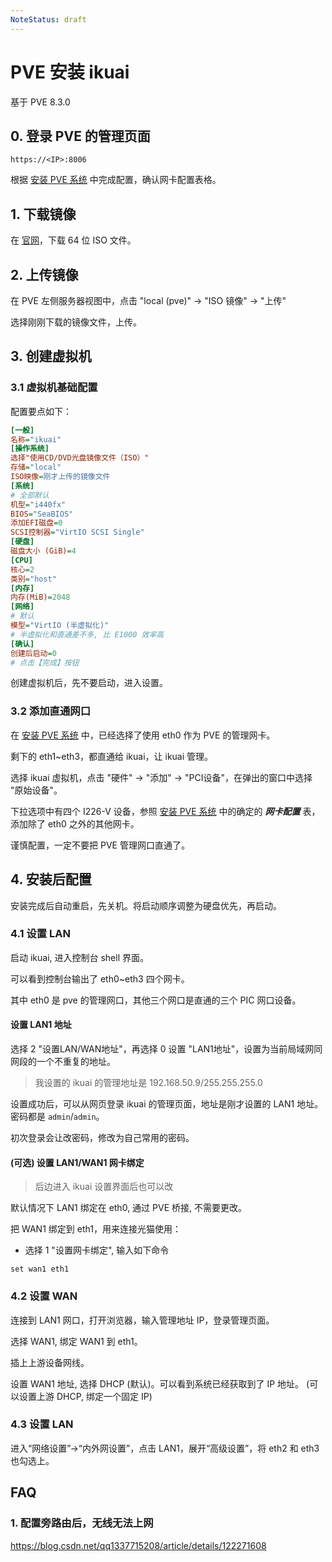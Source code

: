```yaml
---
NoteStatus: draft
---
```


# PVE 安装 ikuai

基于 PVE 8.3.0

## 0. 登录 PVE 的管理页面

`https://<IP>:8006`

根据 [安装 PVE 系统](./安装%20PVE%20系统.md) 中完成配置，确认网卡配置表格。

## 1. 下载镜像

在 [官网](https://www.ikuai8.com/component/download)，下载 64 位 ISO 文件。

## 2. 上传镜像

在 PVE 左侧服务器视图中，点击 "local (pve)" -> "ISO 镜像" -> "上传"

选择刚刚下载的镜像文件，上传。

## 3. 创建虚拟机

### 3.1 虚拟机基础配置

配置要点如下：

```ini
[一般]
名称="ikuai"
[操作系统]
选择"使用CD/DVD光盘镜像文件（ISO）"
存储="local"
ISO映像=刚才上传的镜像文件
[系统]
# 全部默认
机型="i440fx"
BIOS="SeaBIOS"
添加EFI磁盘=0
SCSI控制器="VirtIO SCSI Single"
[硬盘]
磁盘大小 (GiB)=4
[CPU]
核心=2
类别="host"
[内存]
内存(MiB)=2048
[网络]
# 默认
模型="VirtIO (半虚拟化)"
# 半虚拟化和直通差不多, 比 E1000 效率高
[确认]
创建后启动=0
# 点击【完成】按钮
```

创建虚拟机后，先不要启动，进入设置。

### 3.2 添加直通网口

在 [安装 PVE 系统](./安装%20PVE%20系统.md) 中，已经选择了使用 eth0 作为 PVE 的管理网卡。

剩下的 eth1~eth3，都直通给 ikuai，让 ikuai 管理。

选择 ikuai 虚拟机，点击 "硬件" -> "添加" -> "PCI设备"，在弹出的窗口中选择 "原始设备"。

下拉选项中有四个 I226-V 设备，参照 [安装 PVE 系统](./安装%20PVE%20系统.md) 中的确定的 ***网卡配置*** 表，
添加除了 eth0 之外的其他网卡。

谨慎配置，一定不要把 PVE 管理网口直通了。

## 4. 安装后配置

安装完成后自动重启，先关机。将启动顺序调整为硬盘优先，再启动。

### 4.1 设置 LAN

启动 ikuai, 进入控制台 shell 界面。

可以看到控制台输出了 eth0~eth3 四个网卡。

其中 eth0 是 pve 的管理网口，其他三个网口是直通的三个 PIC 网口设备。

#### 设置 LAN1 地址

选择 2 "设置LAN/WAN地址"，再选择 0 设置 "LAN1地址"，设置为当前局域网同网段的一个不重复的地址。

> 我设置的 ikuai 的管理地址是 192.168.50.9/255.255.255.0

设置成功后，可以从网页登录 ikuai 的管理页面，地址是刚才设置的 LAN1 地址。密码都是 `admin`/`admin`。

初次登录会让改密码，修改为自己常用的密码。

#### (可选) 设置 LAN1/WAN1 网卡绑定

> 后边进入 ikuai 设置界面后也可以改

默认情况下 LAN1 绑定在 eth0, 通过 PVE 桥接, 不需要更改。

把 WAN1 绑定到 eth1，用来连接光猫使用：

* 选择 1 "设置网卡绑定", 输入如下命令

```
set wan1 eth1
```

### 4.2 设置 WAN

连接到 LAN1 网口，打开浏览器，输入管理地址 IP，登录管理页面。

选择 WAN1, 绑定 WAN1 到 eth1。

插上上游设备网线。

设置 WAN1 地址, 选择 DHCP (默认)。可以看到系统已经获取到了 IP 地址。
(可以设置上游 DHCP, 绑定一个固定 IP)

### 4.3 设置 LAN

进入“网络设置”->“内外网设置”，点击 LAN1，展开“高级设置”，将 eth2 和 eth3 也勾选上。

## FAQ

### 1. 配置旁路由后，无线无法上网

<https://blog.csdn.net/qq1337715208/article/details/122271608>
